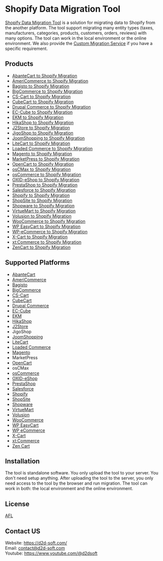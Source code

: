 # Shopify Data Migration Tool
[Shopify Data Migration Tool](https://d2d-soft.com/37-shopify-migration) is a solution for migrating data to Shopify from the another platform. The tool support migrating many entity types (taxes, manufacturers, categories, products, customers, orders, reviews) with many options. The tool can work in the local environment or the online environment. We also provide the [Custom Migration Service](https://d2d-soft.com/migration-services/296-data-migration-customization.html) if you have a specific requirement. 

## Products
- [AbanteCart to Shopify Migration](https://d2d-soft.com/shopify-migration/1134-10872-abantecart-to-shopify-migration-tool.html#/72-entities-1000)
- [AmeriCommerce to Shopify Migration](https://d2d-soft.com/shopify-migration/780-7257-americommerce-to-shopify-migration-tool.html#/72-entities-1000)
- [Bagisto to Shopify Migration](https://d2d-soft.com/shopify-migration/947-8966-bagisto-to-shopify-migration-tool.html#/72-entities-1000)
- [BigCommerce to Shopify Migration](https://d2d-soft.com/shopify-migration/423-1717-bigcommerce-to-shopify-migration-tool.html#/72-entities-1000)
- [CS-Cart to Shopify Migration](https://d2d-soft.com/shopify-migration/394-1581-cs-cart-to-cs-cart-migration-tool.html#/72-entities-1000)
- [CubeCart to Shopify Migration](https://d2d-soft.com/shopify-migration/395-1582-cubecart-to-shopify-migration-tool.html#/72-entities-1000)
- [Drupal Commerce to Shopify Migration](https://d2d-soft.com/shopify-migration/396-drupal-commerce-to-shopify-migration-service.html)
- [EC-Cube to Shopify Migration](https://d2d-soft.com/shopify-migration/1008-9583-ec-cube-to-shopify-migration-tool.html#/72-entities-1000)
- [EKM to Shopify Migration](https://d2d-soft.com/shopify-migration/834-7809-ekm-to-shopify-migration-tool.html#/72-entities-1000)
- [HikaShop to Shopify Migration](https://d2d-soft.com/shopify-migration/470-1942-hikashop-to-shopify-migration-tool.html#/72-entities-1000)
- [J2Store to Shopify Migration](https://d2d-soft.com/shopify-migration/513-2137-j2store-to-shopify-migration-tool.html#/72-entities-1000)
- [JigoShop to Shopify Migration](https://d2d-soft.com/shopify-migration/552-2317-jigoshop-to-shopify-migration-tool.html#/72-entities-1000)
- [JoomShopping to Shopify Migration](https://d2d-soft.com/shopify-migration/602-2557-joomshopping-to-shopify-migration-tool.html#/72-entities-1000)
- [LiteCart to Shopify Migration](https://d2d-soft.com/shopify-migration/888-8371-litecart-to-shopify-migration-tool.html#/72-entities-1000)
- [Loaded Commerce to Shopify Migration](https://d2d-soft.com/shopify-migration/397-1587-loaded-to-shopify-migration-tool.html#/72-entities-1000)
- [Magento to Shopify Migration](https://d2d-soft.com/shopify-migration/398-1592-magento-to-shopify-migration-tool.html#/72-entities-1000)
- [MarketPress to Shopify Migration](https://d2d-soft.com/shopify-migration/577-2437-marketpress-to-shopify-migration-tool.html#/72-entities-1000)
- [OpenCart to Shopify Migration](https://d2d-soft.com/shopify-migration/399-1597-opencart-to-shopify-migration-tool.html#/72-entities-1000)
- [osCMax to Shopify Migration](https://d2d-soft.com/shopify-migration/1201-11555-oscmax-to-shopify-migration-tool.html#/72-entities-1000)
- [osCommerce to Shopify Migration](https://d2d-soft.com/shopify-migration/400-1602-oscommerce-to-shopify-migration-tool.html#/72-entities-1000)
- [OXID-eShop to Shopify Migration](https://d2d-soft.com/shopify-migration/401-1607-oxid-eshop-to-shopify-migration-tool.html#/72-entities-1000)
- [PrestaShop to Shopify Migration](https://d2d-soft.com/shopify-migration/402-1612-prestashop-to-shopify-migration-tool.html#/72-entities-1000)
- [Salesforce to Shopify Migration](https://d2d-soft.com/shopify-migration/728-6836-salesforce-to-shopify-migration-tool.html#/72-entities-1000)
- [Shopify to Shopify Migration](https://d2d-soft.com/shopify-migration/403-1617-shopify-to-shopify-migration-tool.html#/72-entities-1000)
- [ShopSite to Shopify Migration](https://d2d-soft.com/shopify-migration/861-8085-shopsite-to-shopify-migration-tool.html#/72-entities-1000)
- [Shopware to Shopify Migration](https://d2d-soft.com/shopify-migration/1070-10212-shopware-to-shopify-migration-tool.html#/72-entities-1000)
- [VirtueMart to Shopify Migration](https://d2d-soft.com/shopify-migration/404-1622-virtuemart-to-shopify-migration-tool.html#/72-entities-1000)
- [Volusion to Shopify Migration](https://d2d-soft.com/shopify-migration/651-6033-volusion-to-shopify-migration-tool.html#/72-entities-1000)
- [WooCommerce to Shopify Migration](https://d2d-soft.com/shopify-migration/405-1632-woocommerce-to-shopify-migration-tool.html#/72-entities-1000)
- [WP EasyCart to Shopify Migration](https://d2d-soft.com/shopify-migration/677-6308-wpeasycart-to-shopify-migration-tool.html#/72-entities-1000)
- [WP-eCommerce to Shopify Migration](https://d2d-soft.com/shopify-migration/406-1637-wp-ecommerce-to-shopify-migration-tool.html#/72-entities-1000)
- [X-Cart to Shopify Migration](https://d2d-soft.com/shopify-migration/407-1642-x-cart-to-shopify-migration-tool.html#/72-entities-1000)
- [xt:Commerce to Shopify Migration](https://d2d-soft.com/shopify-migration/408-1647-xtcommerce-to-shopify-migration-tool.html#/72-entities-1000)
- [ZenCart to Shopify Migration](https://d2d-soft.com/shopify-migration/409-1652-zencart-to-shopify-migration-tool.html#/72-entities-1000)

## Supported Platforms
- [AbanteCart](https://www.abantecart.com/)
- [AmeriCommerce](https://www.americommerce.com/)
- [Bagisto](https://bagisto.com/)
- [BigCommerce](https://www.bigcommerce.com/)
- [CS-Cart](https://www.cs-cart.com/)
- [CubeCart](https://www.cubecart.com/)
- [Drupal Commerce](https://drupalcommerce.org/)
- [EC-Cube](https://www.ec-cube.net/)
- [EKM](https://www.ekm.com/)
- [HikaShop](https://www.hikashop.com/)
- [J2Store](https://www.j2store.org/)
- JigoShop
- [JoomShopping](https://extensions.joomla.org/extension/joomshopping/)
- [LiteCart](https://www.litecart.net/)
- [Loaded Commerce](https://loadedcommerce.com/)
- [Magento](https://magento.com/)
- MarketPress
- [OpenCart](https://www.opencart.com/)
- osCMax
- [osCommerce](https://www.oscommerce.com/)
- [OXID-eShop](https://www.oxid-esales.com)
- [PrestaShop](https://www.prestashop.com)
- [Salesforce](https://www.salesforce.com/)
- [Shopify](https://www.shopify.com/)
- [ShopSite](https://www.shopsite.com/)
- [Shopware](https://www.shopware.com/)
- [VirtueMart](https://virtuemart.net/)
- [Volusion](https://volusion.com/)
- [WooCommerce](https://woocommerce.com/)
- [WP EasyCart](https://www.wpeasycart.com/)
- [WP eCommerce](https://wpecommerce.org/)
- [X-Cart](https://www.x-cart.com/)
- [xt:Commerce](https://www.xt-commerce.com/)
- [Zen Cart](https://www.zen-cart.com/)

## Installation
The tool is standalone software. You only upload the tool to your server. You don't need setup anything. After uploading the tool to the server, you only need access to the tool by the browser and run migration. The tool can work in both: the local environment and the online environment.

## License

[AFL](https://d2d-soft.com/license/AFL.txt)

## Contact US
Website: https://d2d-soft.com/ \
Email: contact@d2d-soft.com \
Youtube: https://www.youtube.com/@d2dsoft 